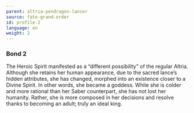 ```yaml
---
parent: altria-pendragon-lancer
source: fate-grand-order
id: profile-2
language: en
weight: 2
---
```


### Bond 2

The Heroic Spirit manifested as a “different possibility” of the regular Altria.
Although she retains her human appearance, due to the sacred lance’s hidden attributes, she has changed, morphed into an existence closer to a Divine Spirit. In other words, she became a goddess.
While she is colder and more rational than her Saber counterpart, she has not lost her humanity.
Rather, she is more composed in her decisions and resolve thanks to becoming an adult; truly an ideal king.
